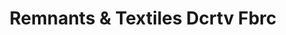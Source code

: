 ---
title: "Remnants & Textiles Dcrtv Fbrc"
url: /haw-river/remnants-and-textiles-dcrtv-fbrc/
shop: fabric
---